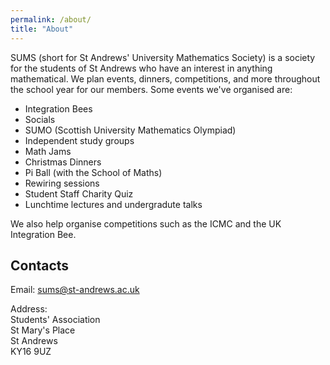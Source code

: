 ```yaml
---
permalink: /about/
title: "About"
---
```


SUMS (short for St Andrews' University Mathematics Society) is a society for the students of St Andrews who have an interest in anything mathematical. We plan events, dinners, competitions, and more throughout the school year for our members. Some events we've organised are:

- Integration Bees
- Socials
- SUMO (Scottish University Mathematics Olympiad)
- Independent study groups
- Math Jams
- Christmas Dinners
- Pi Ball (with the School of Maths)
- Rewiring sessions
- Student Staff Charity Quiz
- Lunchtime lectures and undergradute talks

We also help organise competitions such as the ICMC and the UK Integration Bee.

## Contacts

Email: [sums@st-andrews.ac.uk](mailto:sums@st-andrews.ac.uk)

Address:  \
Students' Association \
St Mary's Place \
St Andrews \
KY16 9UZ
